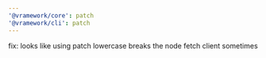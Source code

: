 ```yaml
---
'@vramework/core': patch
'@vramework/cli': patch
---
```


fix: looks like using patch lowercase breaks the node fetch client sometimes
